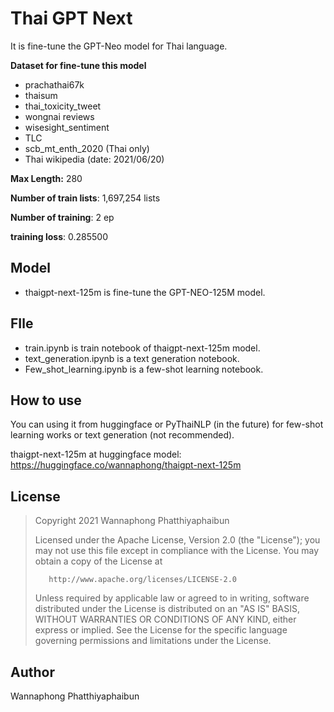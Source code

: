 # Thai GPT Next

It is fine-tune the GPT-Neo model for Thai language.

**Dataset for fine-tune this model**

- prachathai67k
- thaisum
- thai_toxicity_tweet
- wongnai reviews
- wisesight_sentiment
- TLC
- scb_mt_enth_2020 (Thai only)
- Thai wikipedia (date: 2021/06/20)

**Max Length:** 280

**Number of train lists**: 1,697,254 lists

**Number of training**: 2 ep

**training loss**: 0.285500

## Model

- thaigpt-next-125m is fine-tune the GPT-NEO-125M model.

## FIle

- train.ipynb is train notebook of thaigpt-next-125m model.
- text_generation.ipynb is a text generation notebook.
- Few_shot_learning.ipynb is a few-shot learning notebook.

## How to use

You can using it from huggingface or PyThaiNLP (in the future) for few-shot learning works or text generation (not recommended).

thaigpt-next-125m at huggingface model: https://huggingface.co/wannaphong/thaigpt-next-125m

## License

>    Copyright 2021 Wannaphong Phatthiyaphaibun
>
>    Licensed under the Apache License, Version 2.0 (the "License");
>    you may not use this file except in compliance with the License.
>    You may obtain a copy of the License at
>
>        http://www.apache.org/licenses/LICENSE-2.0
>
>    Unless required by applicable law or agreed to in writing, software
>    distributed under the License is distributed on an "AS IS" BASIS,
>    WITHOUT WARRANTIES OR CONDITIONS OF ANY KIND, either express or implied.
>    See the License for the specific language governing permissions and
>    limitations under the License.

## Author

Wannaphong Phatthiyaphaibun